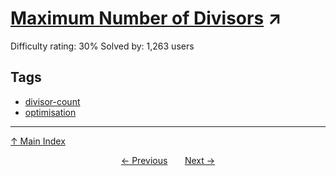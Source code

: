 # [Maximum Number of Divisors](https://projecteuler.net/problem=485) ↗️

Difficulty rating: 30%
Solved by: 1,263 users
## Tags

- [divisor-count](../tags/divisor-count.md)
- [optimisation](../tags/optimisation.md)



---

[↑ Main Index](../README.md)


<div align=center><a href='484.md'>← Previous</a> &nbsp;&nbsp; &nbsp;&nbsp;  <a href='486.md'>Next →</a></div>
